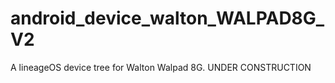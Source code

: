 # android_device_walton_WALPAD8G_V2
A lineageOS device tree for Walton Walpad 8G. UNDER CONSTRUCTION 
